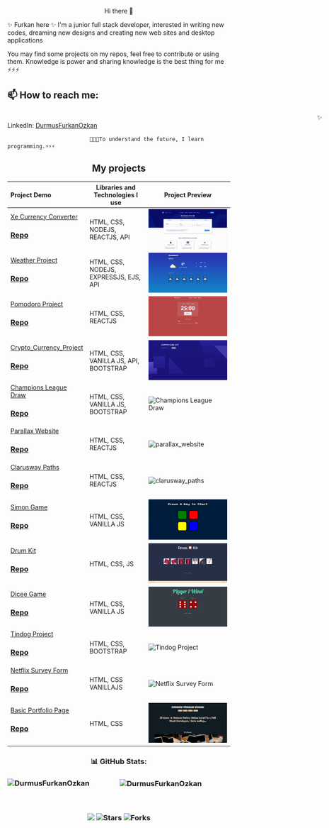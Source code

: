 
<p style="text-align:center;">Hi there 👋

✨ Furkan here ✨ I'm a junior full stack developer, interested in writing new codes, dreaming new designs and creating new web sites and desktop applications 

You may find some projects on my repos, feel free to contribute or using them. Knowledge is power and sharing knowledge is the best thing for me ⚡⚡⚡

## 📫 How to reach me: <br></p>
<span style="margin-left:50em;" >✨ LinkedIn:</span> <a href='https://www.linkedin.com/in/durmu%C5%9F-furkan-%C3%B6zkan-43756520a/'>DurmusFurkanOzkan</a>




                              🌱🌱🌱To understand the future, I learn programming.⚡⚡⚡
                              
                             
<h2 align="center"> My projects</h2>


  Project Demo       |Libraries and Technologies I use     |Project Preview   
:-------------------------|-------------------------|-------------------------
[Xe Currency Converter](https://delicate-cactus-177fe6.netlify.app/) <h3>[Repo](https://github.com/DurmusFurkanOzkan/currency_converter)</h3> | HTML, CSS, NODEJS, REACTJS, API |![currency_converter](https://github.com/DurmusFurkanOzkan/currency_converter/blob/master/currency_gif.gif)
[Weather Project]() <h3>[Repo](https://github.com/DurmusFurkanOzkan/WeatherProject)</h3> | HTML, CSS, NODEJS, EXPRESSJS, EJS, API |![Weather Project](https://github.com/DurmusFurkanOzkan/WeatherProject/blob/main/Weather_Project_Gif.gif)
[Pomodoro Project](https://beautiful-torrone-52c4e9.netlify.app/) <h3>[Repo](https://github.com/DurmusFurkanOzkan/Pomodoro_Project)</h3> | HTML, CSS, REACTJS |![Pomodoro Project](https://github.com/DurmusFurkanOzkan/Pomodoro_Project/blob/main/Pomodoro_Gif.gif)
[Crypto_Currency_Project](https://main--remarkable-biscotti-c728f0.netlify.app/) <h3>[Repo](https://github.com/DurmusFurkanOzkan/crypto_coin_app)</h3> | HTML, CSS, VANILLA JS, API, BOOTSTRAP |![Crypto_Currency_Project](https://github.com/DurmusFurkanOzkan/crypto_coin_app/blob/main/crypto-gif.gif)
[Champions League Draw](https://tourmaline-genie-842d24.netlify.app/) <h3>[Repo](https://github.com/DurmusFurkanOzkan/champions_league_draw)</h3> | HTML, CSS, VANILLA JS, BOOTSTRAP |![Champions League Draw](https://github.com/DurmusFurkanOzkan/champions_league_draw/blob/main/cl_gif.gif)
[Parallax Website](https://645b82573d372716086592f8--frolicking-lamington-53190b.netlify.app/) <h3>[Repo](https://github.com/DurmusFurkanOzkan/Parallax_Website)</h3> | HTML, CSS, REACTJS |![parallax_website](https://github.com/DurmusFurkanOzkan/Parallax_Website/blob/master/parallax_project_gif.gif)
[Clarusway Paths](https://master--lucent-starburst-344560.netlify.app/) <h3>[Repo](https://github.com/DurmusFurkanOzkan/clarusway_paths)</h3> | HTML, CSS, REACTJS |![clarusway_paths](https://github.com/DurmusFurkanOzkan/clarusway_paths/blob/master/clarusway_paths_gif.gif)
[Simon Game](https://idyllic-rolypoly-798e83.netlify.app/) <h3>[Repo](https://github.com/DurmusFurkanOzkan/SimonGame)</h3> | HTML, CSS, VANILLA JS |![Simon Game](https://github.com/DurmusFurkanOzkan/SimonGame/blob/main/Simon_Game_Gif.gif)
[Drum Kit](https://lively-brioche-f02716.netlify.app/) <h3>[Repo](https://github.com/DurmusFurkanOzkan/DrumKit)</h3> | HTML, CSS, JS |![Drum Kit](https://github.com/DurmusFurkanOzkan/DrumKit/blob/main/Drum_Kit_Gif.gif)
[Dicee Game](https://sparkly-profiterole-cfb566.netlify.app/) <h3>[Repo](https://github.com/DurmusFurkanOzkan/Dicee_Game)</h3> | HTML, CSS, VANILLA JS | ![Dicee Game](https://github.com/DurmusFurkanOzkan/Dicee_Game/blob/main/Dicee_Game_Gif.gif)
[Tindog Project](https://dulcet-jelly-104d12.netlify.app/) <h3>[Repo](https://github.com/DurmusFurkanOzkan/TindogProject)</h3> | HTML, CSS, BOOTSTRAP | ![Tindog Project](https://github.com/DurmusFurkanOzkan/TinDogProject/blob/main/Tindog_Gif.gif)
[Netflix Survey Form](https://master--subtle-bublanina-8cf6c4.netlify.app/) <h3>[Repo](https://github.com/DurmusFurkanOzkan/Netflix_Survey_Form)</h3> | HTML, CSS VANILLAJS |![Netflix Survey Form](https://github.com/DurmusFurkanOzkan/Netflix_Survey_Form/blob/master/netlify_survey_form_gif.gif)
[Basic Portfolio Page](https://durmusfurkanozkan.github.io/Basic_Portfolio_Page/) <h3>[Repo](https://github.com/DurmusFurkanOzkan/Basic_Portfolio_Page)</h3> | HTML, CSS |![Basic_Portfolio_Page](https://github.com/DurmusFurkanOzkan/Basic_Portfolio_Page/blob/master/basic_portfolio_page.gif)




<h3 align="center">📊 GitHub Stats:</h3>

<div align="center"><h3 align="center"><img align="left" src="https://github-readme-stats.vercel.app/api/top-langs?username=DurmusFurkanOzkan&show_icons=true&locale=en&layout=compact" alt="DurmusFurkanOzkan" /></p>
<p>&nbsp;<img align="center" src="https://github-readme-stats.vercel.app/api?username=DurmusFurkanOzkan&show_icons=true&locale=en" alt="DurmusFurkanOzkan" /></h3>
 <br>
<h3 align="center"><img src="https://github.com/thmsgbrt/thmsgbrt/workflows/README%20build/badge.svg" /> <img alt="Stars" src="https://img.shields.io/github/stars/thmsgbrt/thmsgbrt?style=flat-square&labelColor=343b41"/> <img alt="Forks" src="https://img.shields.io/github/forks/thmsgbrt/thmsgbrt?style=flat-square&labelColor=343b41"/></h3>
</div>
